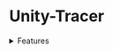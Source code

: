 # Unity-Tracer

<details><summary>Features</summary>
<p>

- [x] SBVH(CPU Build,GPU Traversal)
- [x] DOF
- [ ] Need a better random number generator
- [ ] Texturing
</p>
</details>
